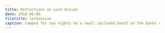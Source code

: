 ```yaml
---
title: Reflections on Loch Ossian
date: 2018-06-09
filetitle: lochossian
caption: Camped for two nights on a small secluded beach on the banks of Loch Ossian. We got eaten by midges but it was all worth it.
---
```

